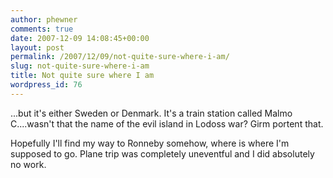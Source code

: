 ```yaml
---
author: phewner
comments: true
date: 2007-12-09 14:08:45+00:00
layout: post
permalink: /2007/12/09/not-quite-sure-where-i-am/
slug: not-quite-sure-where-i-am
title: Not quite sure where I am
wordpress_id: 76
---
```


...but it's either Sweden or Denmark.  It's a train station called Malmo C....wasn't that the name of the evil island in Lodoss war?  Girm portent that.

Hopefully I'll find my way to Ronneby somehow, where is where I'm supposed to go.  Plane trip was completely uneventful and I did absolutely no work.
